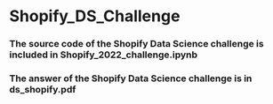 # Shopify_DS_Challenge

### The source code of the Shopify Data Science challenge is included in Shopify_2022_challenge.ipynb

### The answer of the Shopify Data Science challenge is in ds_shopify.pdf
